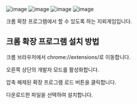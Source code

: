 ![image](https://github.com/user-attachments/assets/1ba1f0a1-0ee5-4c38-b19c-3f6b7c296c14)
![image](https://github.com/user-attachments/assets/12d42693-140f-4a5e-bfdd-9f2d0c67037d)
![image](https://github.com/user-attachments/assets/13daf9ee-b1d1-4634-99bf-9766289e5294)
![image](https://github.com/user-attachments/assets/02756ebd-5a9f-498c-b942-6edb275c9f74)

크롬 확장 프로그램에서 할 수 있도록 하는 지뢰게임입니다.

## 크롬 확장 프로그램 설치 방법

크롬 브라우저에서 chrome://extensions/로 이동합니다.

오른쪽 상단의 개발자 모드를 활성화합니다.

압축 해제된 확장 프로그램 로드 버튼을 클릭합니다.

다운로드한 파일을 선택하여 설치합니다.
